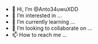 - 👋 Hi, I’m @Anto34uwuXDD
- 👀 I’m interested in ...
- 🌱 I’m currently learning ...
- 💞️ I’m looking to collaborate on ...
- 📫 How to reach me ...

<!---
Anto34uwuXDD/Anto34uwuXDD is a ✨ special ✨ repository because its `README.md` (this file) appears on your GitHub profile.
You can click the Preview link to take a look at your changes.
--->
